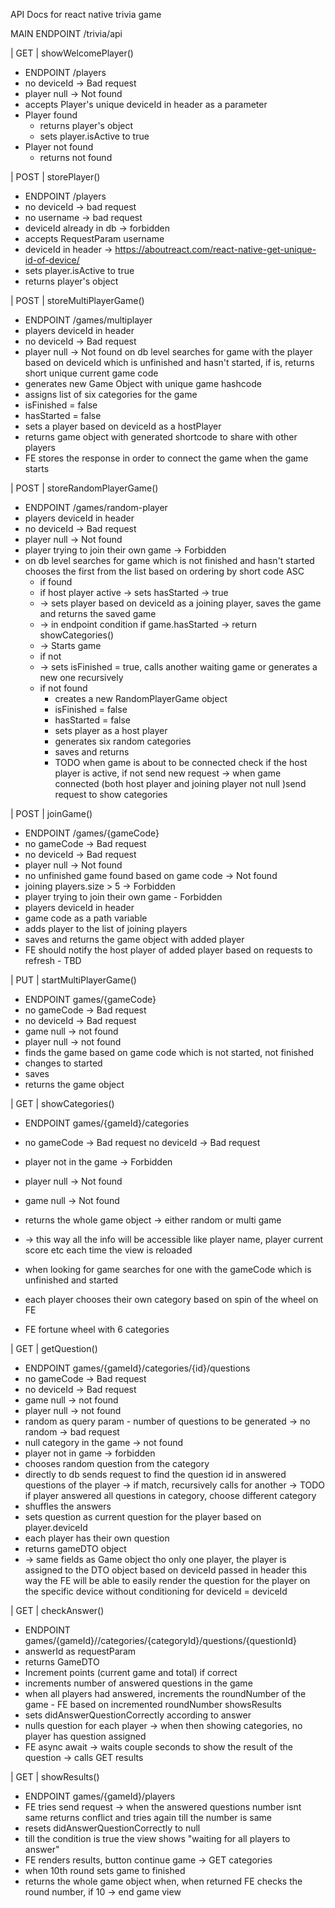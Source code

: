 API Docs for react native trivia game

 MAIN ENDPOINT /trivia/api
 
| GET | showWelcomePlayer()
- ENDPOINT /players
- no deviceId -> Bad request 
- player null -> Not found
- accepts Player's unique deviceId in header as a parameter
- Player found
  - returns player's object
  - sets player.isActive to true
- Player not found
  - returns not found


| POST | storePlayer()
 - ENDPOINT /players
 - no deviceId -> bad request
 - no username -> bad request
 - deviceId already in db -> forbidden
 - accepts RequestParam username
 - deviceId in header
 -> https://aboutreact.com/react-native-get-unique-id-of-device/
 - sets player.isActive to true
 - returns player's object


 | POST | storeMultiPlayerGame()
 - ENDPOINT /games/multiplayer
 - players deviceId in header
 - no deviceId -> Bad request
 - player null -> Not found on db level searches for game with the player based on deviceId which is unfinished and hasn't started, if is, returns short unique current game code
 - generates new Game Object with unique game hashcode
 - assigns list of six categories for the game
 - isFinished = false
 - hasStarted = false
 - sets a player based on deviceId as a hostPlayer
 - returns game object with generated shortcode to share with other players
 - FE stores the response in order to connect the game when the game starts


| POST | storeRandomPlayerGame()
- ENDPOINT /games/random-player
- players deviceId in header
- no deviceId -> Bad request 
- player null -> Not found
- player trying to join their own game -> Forbidden
- on db level searches for game which is not finished and hasn't started chooses the first from the list based on ordering by short code ASC
  - if found
  - if host player active -> sets hasStarted -> true
  - -> sets player based on deviceId as a joining player, saves the game and returns the saved game
  - -> in endpoint condition if game.hasStarted -> return showCategories()
  - -> Starts game
  - if not 
  - -> sets isFinished = true, calls another waiting game or generates a new one recursively
  - if not found
    - creates a new RandomPlayerGame object 
    - isFinished = false
    - hasStarted = false
    - sets player as a host player
    - generates six random categories
    - saves and returns
    - TODO when game is about to be connected check if the host player is active, if not send new request
                          -> when game connected (both host player and joining player not null )send request to show categories
 
| POST | joinGame()
- ENDPOINT /games/{gameCode}
- no gameCode -> Bad request
- no deviceId -> Bad request 
- player null -> Not found
- no unfinished game found based on game code -> Not found
- joining players.size > 5 -> Forbidden
- player trying to join their own game - Forbidden
- players deviceId in header 
- game code as a path variable 
- adds player to the list of joining players 
- saves and returns the game object with added player
- FE should notify the host player of added player based on requests to refresh - TBD
  

| PUT | startMultiPlayerGame()

- ENDPOINT games/{gameCode}
- no gameCode -> Bad request 
- no deviceId -> Bad request 
- game null -> not found 
- player null -> not found 
- finds the game based on game code which is not started, not finished 
- changes to started 
- saves 
- returns the game object


| GET | showCategories() 
- ENDPOINT games/{gameId}/categories
- no gameCode -> Bad request  no deviceId -> Bad request 
- player not in the game -> Forbidden 
- player null -> Not found 
- game null -> Not found 

- returns the whole game object -> either random or multi game 
- -> this way all the info will be accessible like player name, player current score etc each time the view is reloaded 
- when looking for game searches for one with the gameCode which is unfinished and started 
- each player chooses their own category based on spin of the wheel on FE
- FE fortune wheel with 6 categories
 

| GET | getQuestion() 
- ENDPOINT games/{gameId}/categories/{id}/questions 
- no gameCode -> Bad request 
- no deviceId -> Bad request 
- game null -> not found 
- player null -> not found 
- random as query param - number of questions to be generated -> no random -> bad request 
- null category in the game -> not found 
- player not in game -> forbidden 
- chooses random question from the category 
- directly to db sends request to find the question id in answered questions of the player -> if match, recursively calls for another -> TODO if player answered all questions in category, choose different category 
- shuffles the answers 
- sets question as current question for the player based on player.deviceId 
- each player has their own question 
- returns gameDTO object 
- -> same fields as Game object tho only one player, the player is assigned to the DTO object based on deviceId passed in header
                      this way the FE will be able to easily render the question for the player on the specific device without conditioning for deviceId = deviceId 

 
| GET | checkAnswer() 
- ENDPOINT games/{gameId}//categories/{categoryId}/questions/{questionId} 
- answerId as requestParam 
- returns GameDTO 
- Increment points (current game and total) if correct 
- increments number of answered questions in the game 
- when all players had answered, increments the roundNumber of the game - FE based on incremented roundNumber showsResults 
- sets didAnswerQuestionCorrectly according to answer 
- nulls question for each player -> when then showing categories, no player has question assigned 
- FE async await -> waits couple seconds to show the result of the question -> calls GET results
       
| GET | showResults()
 - ENDPOINT games/{gameId}/players 
 - FE tries send request -> when the answered questions number isnt same returns conflict and tries again till the number is same
 - resets didAnswerQuestionCorrectly to null 
 - till the condition is true the view shows "waiting for all players to answer"
 - FE renders results, button continue game -> GET categories 
 - when 10th round sets game to finished 
 - returns the whole game object when, when returned FE checks the round number, if 10 -> end game view